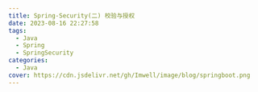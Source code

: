 ```yaml
---
title: Spring-Security(二) 校验与授权
date: 2023-08-16 22:27:58
tags:
  - Java
  - Spring
  - SpringSecurity
categories:    
  - Java
cover: https://cdn.jsdelivr.net/gh/Imwell/image/blog/springboot.png
---
```


